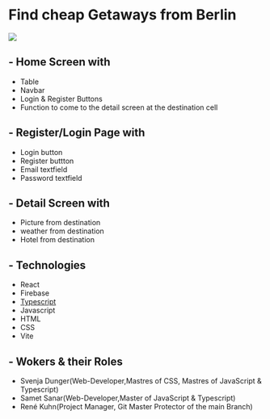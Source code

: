 # Find cheap Getaways from Berlin
![](https://external-content.duckduckgo.com/iu/?u=https%3A%2F%2Ftse1.explicit.bing.net%2Fth%3Fid%3DOIP.kaqjRGGsSt0Q2aoQeQgzjwHaC9%26pid%3DApi&f=1&ipt=425c4fdadef731c7161e672f3aae5edce0d9b2d49f2f91428d3c59de5b51658d&ipo=images)
## - Home Screen with

- Table
- Navbar
- Login & Register Buttons
- Function to come to the detail screen at the destination cell

## - Register/Login Page with

- Login button
- Register buttton
- Email textfield
- Password textfield

## - Detail Screen with

- Picture from destination
- weather from destination
- Hotel from destination

## - Technologies

- React
- Firebase
- [Typescript](https://typescript.org)
- Javascript
- HTML
- CSS
- Vite

## - Wokers & their Roles

- Svenja Dunger(Web-Developer,Mastres of CSS, Mastres of JavaScript & Typescript)
- Samet Sanar(Web-Developer,Master of JavaScript & Typescript)
- René Kuhn(Project Manager, Git Master Protector of the main Branch)
